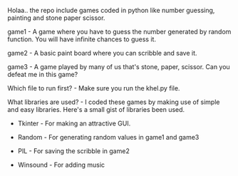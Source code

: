 Holaa.. the repo include games coded in python like number guessing, painting and stone paper scissor.

game1 - A game where you have to guess the number generated by random function. You will have infinite chances to guess it.

game2 - A basic paint board where you can scribble and save it.

game3 - A game played by many of us that's stone, paper, scissor. Can you defeat me in this game?

Which file to run first? - Make sure you run the khel.py file.

What libraries are used? - I coded these games by making use of simple and easy libraries. Here's a small gist of libraries been used.

* Tkinter - For making an attractive GUI.

* Random - For generating random values in game1 and game3

* PIL - For saving the scribble in game2

* Winsound - For adding music
